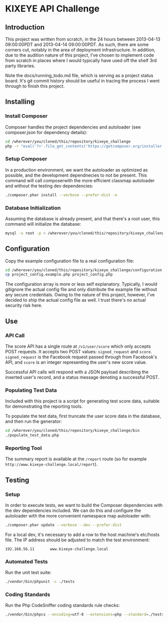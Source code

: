 # KIXEYE API Challenge


## Introduction
This project was written from scratch, in the 24 hours between 2013-04-13 09:00:00PDT and 2013-04-14 09:00:00PDT.  As such, there
are some corners cut, notably in the area of deployment infrastructure.  In addition, due to the
audition nature of this project, I've chosen to implement code from scratch in places where I would typically have
used off the shelf 3rd party libraries.

Note the docs/running_todo.md file, which is serving as a project status board.  It's git commit history
should be useful in tracing the process I went through to finish this project.


## Installing
### Install Composer
Composer handles the project dependencies and autoloader (see composer.json for dependency details):

``` bash
cd /wherever/you/cloned/this/repository/kixeye_challenge
php -r "eval('?>'.file_get_contents('https://getcomposer.org/installer'));"
```

### Setup Composer
In a production environment, we want the autoloader as optimized as possible, and the development
dependnecies to not be present.  This command will call composerwith the more efficient classmap
autoloader and without the testing dev dependencies:

``` bash
./composer.phar install --verbose --prefer-dist -o
```

### Database Initialization
Assuming the database is already present, and that there's a root user, this command will
initialize the database:

``` bash
mysql -u root -p < /wherever/you/cloned/this/repository/kixeye_challenge/install/schema.sql
```


## Configuration
Copy the example configuration file to a real configuration file:

``` bash
cd /wherever/you/cloned/this/repository/kixeye_challenge/configuration
cp project_config.example.php project_config.php
```

The configuration array is more or less self explanatory.  Typically, I would gitignore the actual config
file and only distribute the example file without any secure credentials.  Owing to the nature of this project,
however, I've decided to ship the actual config file as well.  I trust there's no actual security
risk here.

## Use
### API Call
The score API has a single route at `/v1/user/score` which only accepts POST requests.
It accepts two POST values: `signed_request` and `score`.  `signed_request` is the Facebook request
passed through from Facebook's API, and `score` is an integer representing the user's new score value.

Successful API calls will respond with a JSON payload describing the inserted user's record, and a status
message denoting a successful POST.

### Populating Test Data
Included with this project is a script for generating test score data, suitable for demonstrating the
reporting tools.

To populate the test data, first truncate the user score data in the database, and then run the generator:

``` bash
cd /wherever/you/cloned/this/repository/kixeye_challenge/bin
./populate_test_data.php
```

### Reporting Tool
The summary report is available at the `/report` route (so for example `http://www.kixeye-challenge.local/report`).


## Testing
### Setup
In order to execute tests, we want to build the Composer dependencies with the dev dependencies included.
We can do this and configure the autoloader with the more convenient namespace map autoloader with:

``` bash
./composer.phar update --verbose --dev --prefer-dist
```

For a local dev, it's necessary to add a row to the host machine's etc/hosts file.
The IP address should be adjusted to match the test environment:

```
192.168.56.11       www.kixeye-challenge.local
```

### Automated Tests
Run the unit test suite:

``` bash
./vendor/bin/phpunit -c ./tests
```

### Coding Standards
Run the Php CodeSniffer coding standards rule checks:

``` bash
./vendor/bin/phpcs --encoding=utf-8 --extensions=php --standard=./tests/phpcs.xml -nsp ./
```
